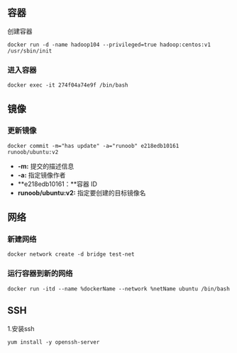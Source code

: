## 容器

创建容器

```
docker run -d -name hadoop104 --privileged=true hadoop:centos:v1 /usr/sbin/init
```



### 进入容器

```
docker exec -it 274f04a74e9f /bin/bash
```



## 镜像

### 更新镜像

```
docker commit -m="has update" -a="runoob" e218edb10161 runoob/ubuntu:v2
```

- **-m:** 提交的描述信息
- **-a:** 指定镜像作者
- **e218edb10161：**容器 ID
- **runoob/ubuntu:v2:** 指定要创建的目标镜像名



## 网络

### 新建网络

```
docker network create -d bridge test-net
```



### 运行容器到新的网络

```
docker run -itd --name %dockerName --network %netName ubuntu /bin/bash
```



## SSH

1.安装ssh

```
yum install -y openssh-server
```

